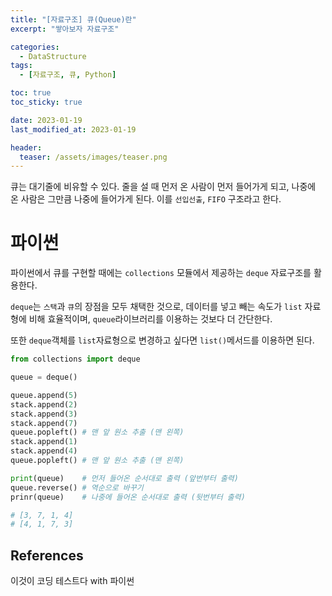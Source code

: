 ```yaml
---
title: "[자료구조] 큐(Queue)란"
excerpt: "쌓아보자 자료구조"

categories:
  - DataStructure
tags:
  - [자료구조, 큐, Python]

toc: true
toc_sticky: true

date: 2023-01-19
last_modified_at: 2023-01-19

header:
  teaser: /assets/images/teaser.png
---
```


큐는 대기줄에 비유할 수 있다. 줄을 설 때 먼저 온 사람이 먼저 들어가게 되고, 나중에 온 사람은 그만큼 나중에 들어가게 된다. 이를 `선입선출`, `FIFO` 구조라고 한다.

# 파이썬

파이썬에서 큐를 구현할 때에는 `collections` 모듈에서 제공하는 `deque` 자료구조를 활용한다. 

`deque`는 `스택`과 `큐`의 장점을 모두 채택한 것으로, 데이터를 넣고 빼는 속도가 `list` 자료형에 비해 효율적이며, `queue`라이브러리를 이용하는 것보다 더 간단한다.

또한 `deque`객체를 `list`자료형으로 변경하고 싶다면 `list()`메서드를 이용하면 된다.

```py
from collections import deque

queue = deque()

queue.append(5)
stack.append(2)
stack.append(3)
stack.append(7)
queue.popleft() # 맨 앞 원소 추출 (맨 왼쪽)
stack.append(1)
stack.append(4)
queue.popleft() # 맨 앞 원소 추출 (맨 왼쪽)

print(queue)    # 먼저 들어온 순서대로 출력 (앞번부터 출력)
queue.reverse() # 역순으로 바꾸기
prinr(queue)    # 나중에 들어온 순서대로 출력 (뒷번부터 출력)

# [3, 7, 1, 4]
# [4, 1, 7, 3]
```

## References

이것이 코딩 테스트다 with 파이썬